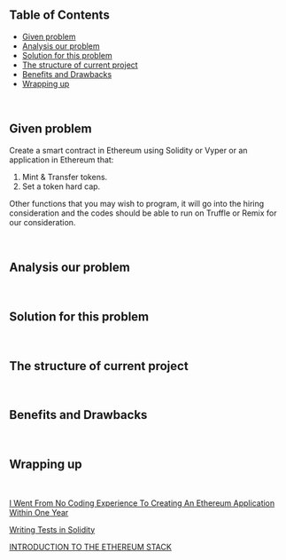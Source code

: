 


<br>

## Table of Contents
- [Given problem](#given-problem)
- [Analysis our problem](#analysis-our-problem)
- [Solution for this problem](#solution-for-this-problem)
- [The structure of current project](#the-structure-of-current-project)
- [Benefits and Drawbacks](#benefits-and-drawbacks)
- [Wrapping up](#wrapping-up)


<br>

## Given problem

Create a smart contract in Ethereum using Solidity or Vyper or an application in Ethereum that:
1. Mint & Transfer tokens.
2. Set a token hard cap.

Other functions that you may wish to program, it will go into the hiring consideration and the codes should be able to run on Truffle or Remix for our consideration.


<br>

## Analysis our problem





<br>

## Solution for this problem





<br>

## The structure of current project




<br>

## Benefits and Drawbacks





<br>

## Wrapping up




<br>

[I Went From No Coding Experience To Creating An Ethereum Application Within One Year](https://hackernoon.com/i-went-from-no-coding-experience-to-creating-an-ethereum-application-within-one-year-k03y35m5)

[Writing Tests in Solidity](https://trufflesuite.com/docs/truffle/testing/writing-tests-in-solidity.html)

[INTRODUCTION TO THE ETHEREUM STACK](https://ethereum.org/en/developers/docs/ethereum-stack/)